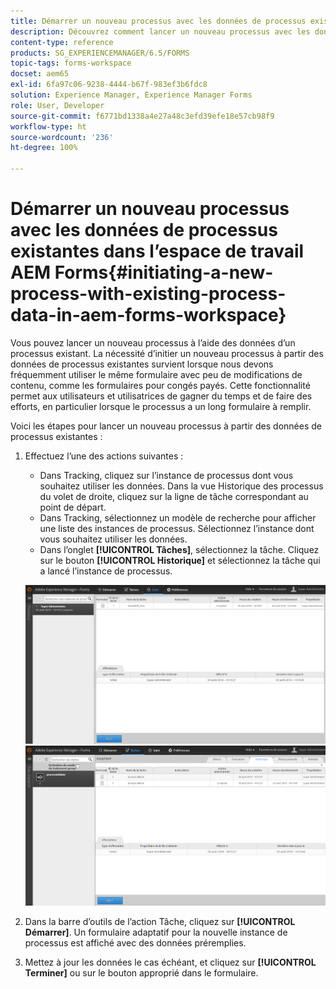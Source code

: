 ```yaml
---
title: Démarrer un nouveau processus avec les données de processus existantes dans l’espace de travail AEM Forms
description: Découvrez comment lancer un nouveau processus avec les données de processus existantes dans l’espace de travail AEM Forms.
content-type: reference
products: SG_EXPERIENCEMANAGER/6.5/FORMS
topic-tags: forms-workspace
docset: aem65
exl-id: 6fa97c06-9238-4444-b67f-983ef3b6fdc8
solution: Experience Manager, Experience Manager Forms
role: User, Developer
source-git-commit: f6771bd1338a4e27a48c3efd39efe18e57cb98f9
workflow-type: ht
source-wordcount: '236'
ht-degree: 100%

---
```


# Démarrer un nouveau processus avec les données de processus existantes dans l’espace de travail AEM Forms{#initiating-a-new-process-with-existing-process-data-in-aem-forms-workspace}

Vous pouvez lancer un nouveau processus à l’aide des données d’un processus existant. La nécessité d’initier un nouveau processus à partir des données de processus existantes survient lorsque nous devons fréquemment utiliser le même formulaire avec peu de modifications de contenu, comme les formulaires pour congés payés. Cette fonctionnalité permet aux utilisateurs et utilisatrices de gagner du temps et de faire des efforts, en particulier lorsque le processus a un long formulaire à remplir.

Voici les étapes pour lancer un nouveau processus à partir des données de processus existantes :

1. Effectuez l’une des actions suivantes :

   * Dans Tracking, cliquez sur l’instance de processus dont vous souhaitez utiliser les données. Dans la vue Historique des processus du volet de droite, cliquez sur la ligne de tâche correspondant au point de départ.
   * Dans Tracking, sélectionnez un modèle de recherche pour afficher une liste des instances de processus. Sélectionnez l’instance dont vous souhaitez utiliser les données.
   * Dans l’onglet **[!UICONTROL Tâches]**, sélectionnez la tâche. Cliquez sur le bouton **[!UICONTROL Historique]** et sélectionnez la tâche qui a lancé l’instance de processus.

   ![Sélection de la tâche](assets/start3_new.png) ![Sélection de la tâche](assets/start1_new.png)

1. Dans la barre d’outils de l’action Tâche, cliquez sur **[!UICONTROL Démarrer]**. Un formulaire adaptatif pour la nouvelle instance de processus est affiché avec des données préremplies.

1. Mettez à jour les données le cas échéant, et cliquez sur **[!UICONTROL Terminer]** ou sur le bouton approprié dans le formulaire.

